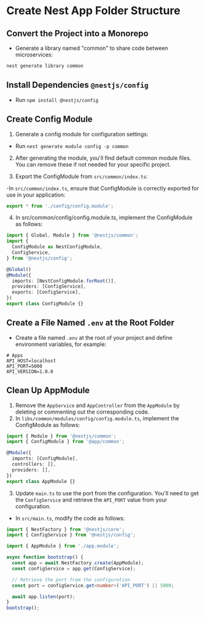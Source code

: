 # Create Nest App Folder Structure

## Convert the Project into a Monorepo

- Generate a library named "common" to share code between microservices:

```bash
nest generate library common
```

## Install Dependencies `@nestjs/config`

- Run `npm install @nestjs/config`

## Create Config Module

1. Generate a config module for configuration settings:

- Run `nest generate module config -p common`

2. After generating the module, you'll find default common module files. You can remove these if not needed for your specific project.

3. Export the ConfigModule from `src/common/index.ts`:

-In `src/common/index.ts`, ensure that ConfigModule is correctly exported for use in your application:

```ts
export * from './config/config.module';
```

4. In src/common/config/config.module.ts, implement the ConfigModule as follows:

```ts
import { Global, Module } from '@nestjs/common';
import {
  ConfigModule as NestConfigModule,
  ConfigService,
} from '@nestjs/config';

@Global()
@Module({
  imports: [NestConfigModule.forRoot()],
  providers: [ConfigService],
  exports: [ConfigService],
})
export class ConfigModule {}
```

## Create a File Named `.env` at the Root Folder

- Create a file named `.env` at the root of your project and define environment variables, for example:

```env
# Apps
API_HOST=localhost
API_PORT=5000
API_VERSION=1.0.0
```

## Clean Up AppModule

1. Remove the `AppService` and `AppController` from the `AppModule` by deleting or commenting out the corresponding code.
2. In `libs/common/modules/config/config.module.ts`, implement the ConfigModule as follows:

```ts
import { Module } from '@nestjs/common';
import { ConfigModule } from '@app/common';

@Module({
  imports: [ConfigModule],
  controllers: [],
  providers: [],
})
export class AppModule {}
```

3. Update `main.ts` to use the port from the configuration. You'll need to get the `ConfigService` and retrieve the `API_PORT` value from your configuration.

- In `src/main.ts`, modify the code as follows:

```ts
import { NestFactory } from '@nestjs/core';
import { ConfigService } from '@nestjs/config';

import { AppModule } from './app.module';

async function bootstrap() {
  const app = await NestFactory.create(AppModule);
  const configService = app.get(ConfigService);

  // Retrieve the port from the configuration
  const port = configService.get<number>('API_PORT') || 5000;

  await app.listen(port);
}
bootstrap();
```
